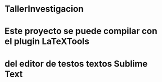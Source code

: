# TallerInvestigacion
# Este proyecto se puede compilar con el plugin LaTeXTools
# del editor de testos textos Sublime Text
